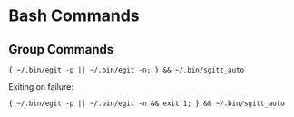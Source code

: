 # Bash Commands

## Group Commands

```
{ ~/.bin/egit -p || ~/.bin/egit -n; } && ~/.bin/sgitt_auto
```

Exiting on failure:

```
{ ~/.bin/egit -p || ~/.bin/egit -n && exit 1; } && ~/.bin/sgitt_auto
```
